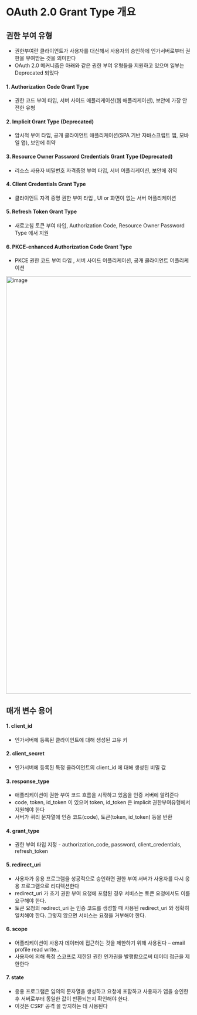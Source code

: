 # OAuth 2.0 Grant Type 개요

## 권한 부여 유형

- 권한부여란 클라이언트가 사용자를 대신해서 사용자의 승인하에 인가서버로부터 권한을 부여받는 것을 의미한다
- OAuth 2.0 메커니즘은 아래와 같은 권한 부여 유형들을 지원하고 있으며 일부는 Deprecated 되었다

#### 1. Authorization Code Grant Type

- 권한 코드 부여 타입, 서버 사이드 애플리케이션(웹 애플리케이션), 보안에 가장 안전한 유형 

#### 2. Implicit Grant Type (Deprecated)
- 암시적 부여 타입, 공개 클라이언트 애플리케이션(SPA 기반 자바스크립트 앱, 모바일 앱), 보안에 취약

#### 3. Resource Owner Password Credentials Grant Type (Deprecated)

- 리소스 사용자 비밀번호 자격증명 부여 타입, 서버 어플리케이션, 보안에 취약

#### 4. Client Credentials Grant Type

- 클라이언트 자격 증명 권한 부여 타입 , UI or 화면이 없는 서버 어플리케이션

#### 5. Refresh Token Grant Type

- 새로고침 토큰 부여 타입, Authorization Code, Resource Owner Password Type 에서 지원


#### 6. PKCE-enhanced Authorization Code Grant Type

- PKCE 권한 코드 부여 타입 , 서버 사이드 어플리케이션, 공개 클라이언트 어플리케이션


<img width="1137" alt="image" src="https://user-images.githubusercontent.com/40031858/199228471-d80e61ea-1b54-44dc-8431-4f75630459ce.png">


## 매개 변수 용어

#### 1. client_id

- 인가서버에 등록된 클라이언트에 대해 생성된 고유 키

#### 2. client_secret

- 인가서버에 등록된 특정 클라이언트의 client_id 에 대해 생성된 비밀 값

#### 3. response_type

- 애플리케이션이 권한 부여 코드 흐름을 시작하고 있음을 인증 서버에 알려준다
- code, token, id_token 이 있으며 token, id_token 은 implicit 권한부여유형에서 지원해야 한다
- 서버가 쿼리 문자열에 인증 코드(code), 토큰(token, id_token) 등을 반환

#### 4. grant_type

- 권한 부여 타입 지정 - authorization_code, password, client_credentials, refresh_token


#### 5. redirect_uri

- 사용자가 응용 프로그램을 성공적으로 승인하면 권한 부여 서버가 사용자를 다시 응용 프로그램으로 리디렉션한다
- redirect_uri 가 초기 권한 부여 요청에 포함된 경우 서비스는 토큰 요청에서도 이를 요구해야 한다. 
- 토큰 요청의 redirect_uri 는 인증 코드를 생성할 때 사용된 redirect_uri 와 정확히 일치해야 한다. 그렇지 않으면 서비스는 요청을 거부해야 한다.

#### 6. scope

- 어플리케이션이 사용자 데이터에 접근하는 것을 제한하기 위해 사용된다 – email profile read write..
- 사용자에 의해 특정 스코프로 제한된 권한 인가권을 발행함으로써 데이터 접근을 제한한다

#### 7. state

- 응용 프로그램은 임의의 문자열을 생성하고 요청에 포함하고 사용자가 앱을 승인한 후 서버로부터 동일한 값이 반환되는지 확인해야 한다. 
- 이것은 CSRF 공격 을 방지하는 데 사용된다




